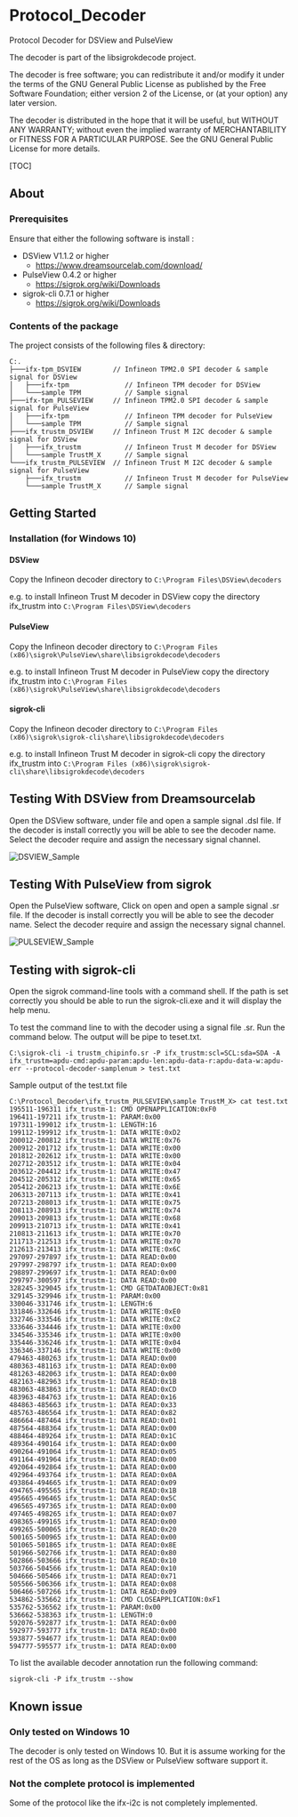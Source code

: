 # Protocol_Decoder
Protocol Decoder for DSView and PulseView

The decoder is part of the libsigrokdecode project.

The decoder is free software; you can redistribute it and/or modify
it under the terms of the GNU General Public License as published by
the Free Software Foundation; either version 2 of the License, or
(at your option) any later version.

The decoder is distributed in the hope that it will be useful,
but WITHOUT ANY WARRANTY; without even the implied warranty of
MERCHANTABILITY or FITNESS FOR A PARTICULAR PURPOSE. See the
GNU General Public License for more details.

[TOC]

## About

### Prerequisites

Ensure that either the following software is install :

- DSView V1.1.2 or higher
  - https://www.dreamsourcelab.com/download/
- PulseView 0.4.2 or higher
  - https://sigrok.org/wiki/Downloads
- sigrok-cli 0.7.1 or higher
  - https://sigrok.org/wiki/Downloads

### Contents of the package

The project consists of the following files & directory:

```CONSOLE
C:.
├───ifx-tpm_DSVIEW        // Infineon TPM2.0 SPI decoder & sample signal for DSView
│   ├───ifx-tpm              // Infineon TPM decoder for DSView
│   └───sample TPM           // Sample signal
├───ifx-tpm_PULSEVIEW     // Infineon TPM2.0 SPI decoder & sample signal for PulseView
│   ├───ifx-tpm              // Infineon TPM decoder for PulseView
│   └───sample TPM           // Sample signal
├───ifx_trustm_DSVIEW     // Infineon Trust M I2C decoder & sample signal for DSView
│   ├───ifx_trustm           // Infineon Trust M decoder for DSView
│   └───sample TrustM_X      // Sample signal
└───ifx_trustm_PULSEVIEW  // Infineon Trust M I2C decoder & sample signal for PulseView
    ├───ifx_trustm           // Infineon Trust M decoder for PulseView
    └───sample TrustM_X      // Sample signal
```



## Getting Started

### Installation (for Windows 10)

#### DSView

Copy the Infineon decoder directory to `C:\Program Files\DSView\decoders`

e.g. to install Infineon Trust M decoder in DSView copy the directory ifx_trustm into `C:\Program Files\DSView\decoders`

#### PulseView

Copy the Infineon decoder directory to `C:\Program Files (x86)\sigrok\PulseView\share\libsigrokdecode\decoders`

e.g. to install Infineon Trust M decoder in PulseView copy the directory ifx_trustm into `C:\Program Files (x86)\sigrok\PulseView\share\libsigrokdecode\decoders`

#### sigrok-cli

Copy the Infineon decoder directory to `C:\Program Files (x86)\sigrok\sigrok-cli\share\libsigrokdecode\decoders`

e.g. to install Infineon Trust M decoder in sigrok-cli copy the directory ifx_trustm into `C:\Program Files (x86)\sigrok\sigrok-cli\share\libsigrokdecode\decoders`

## Testing With DSView from Dreamsourcelab

Open the DSView software, under file and open a sample signal .dsl file. If the decoder is install correctly you will be able to see the decoder name. Select the decoder require and assign the necessary signal channel.

<img src="png/DSVIEW_Sample.png" alt="DSVIEW_Sample" style="zoom:100%;" />

## Testing With PulseView from sigrok

Open the PulseView software, Click on open and open a sample signal .sr file. If the decoder is install correctly you will be able to see the decoder name. Select the decoder require and assign the necessary signal channel.

<img src="png/PULSEVIEW_Sample.png" alt="PULSEVIEW_Sample" style="zoom:100%;" />

## Testing with sigrok-cli

Open the sigrok command-line tools with a command shell. If the path is set correctly you should be able to  run the sigrok-cli.exe and it will display the help menu.

To test the command line to with the decoder using a signal file .sr. Run the command below. The output will be pipe to teset.txt.

```CONSOLE
C:\sigrok-cli -i trustm_chipinfo.sr -P ifx_trustm:scl=SCL:sda=SDA -A ifx_trustm=apdu-cmd:apdu-param:apdu-len:apdu-data-r:apdu-data-w:apdu-err --protocol-decoder-samplenum > test.txt
```

Sample output of the test.txt file

```CONSOLE
C:\Protocol_Decoder\ifx_trustm_PULSEVIEW\sample TrustM_X> cat test.txt
195511-196311 ifx_trustm-1: CMD OPENAPPLICATION:0xF0
196411-197211 ifx_trustm-1: PARAM:0x00
197311-199012 ifx_trustm-1: LENGTH:16
199112-199912 ifx_trustm-1: DATA WRITE:0xD2
200012-200812 ifx_trustm-1: DATA WRITE:0x76
200912-201712 ifx_trustm-1: DATA WRITE:0x00
201812-202612 ifx_trustm-1: DATA WRITE:0x00
202712-203512 ifx_trustm-1: DATA WRITE:0x04
203612-204412 ifx_trustm-1: DATA WRITE:0x47
204512-205312 ifx_trustm-1: DATA WRITE:0x65
205412-206213 ifx_trustm-1: DATA WRITE:0x6E
206313-207113 ifx_trustm-1: DATA WRITE:0x41
207213-208013 ifx_trustm-1: DATA WRITE:0x75
208113-208913 ifx_trustm-1: DATA WRITE:0x74
209013-209813 ifx_trustm-1: DATA WRITE:0x68
209913-210713 ifx_trustm-1: DATA WRITE:0x41
210813-211613 ifx_trustm-1: DATA WRITE:0x70
211713-212513 ifx_trustm-1: DATA WRITE:0x70
212613-213413 ifx_trustm-1: DATA WRITE:0x6C
297097-297897 ifx_trustm-1: DATA READ:0x00
297997-298797 ifx_trustm-1: DATA READ:0x00
298897-299697 ifx_trustm-1: DATA READ:0x00
299797-300597 ifx_trustm-1: DATA READ:0x00
328245-329045 ifx_trustm-1: CMD GETDATAOBJECT:0x81
329145-329946 ifx_trustm-1: PARAM:0x00
330046-331746 ifx_trustm-1: LENGTH:6
331846-332646 ifx_trustm-1: DATA WRITE:0xE0
332746-333546 ifx_trustm-1: DATA WRITE:0xC2
333646-334446 ifx_trustm-1: DATA WRITE:0x00
334546-335346 ifx_trustm-1: DATA WRITE:0x00
335446-336246 ifx_trustm-1: DATA WRITE:0x04
336346-337146 ifx_trustm-1: DATA WRITE:0x00
479463-480263 ifx_trustm-1: DATA READ:0x00
480363-481163 ifx_trustm-1: DATA READ:0x00
481263-482063 ifx_trustm-1: DATA READ:0x00
482163-482963 ifx_trustm-1: DATA READ:0x1B
483063-483863 ifx_trustm-1: DATA READ:0xCD
483963-484763 ifx_trustm-1: DATA READ:0x16
484863-485663 ifx_trustm-1: DATA READ:0x33
485763-486564 ifx_trustm-1: DATA READ:0x82
486664-487464 ifx_trustm-1: DATA READ:0x01
487564-488364 ifx_trustm-1: DATA READ:0x00
488464-489264 ifx_trustm-1: DATA READ:0x1C
489364-490164 ifx_trustm-1: DATA READ:0x00
490264-491064 ifx_trustm-1: DATA READ:0x05
491164-491964 ifx_trustm-1: DATA READ:0x00
492064-492864 ifx_trustm-1: DATA READ:0x00
492964-493764 ifx_trustm-1: DATA READ:0x0A
493864-494665 ifx_trustm-1: DATA READ:0x09
494765-495565 ifx_trustm-1: DATA READ:0x1B
495665-496465 ifx_trustm-1: DATA READ:0x5C
496565-497365 ifx_trustm-1: DATA READ:0x00
497465-498265 ifx_trustm-1: DATA READ:0x07
498365-499165 ifx_trustm-1: DATA READ:0x00
499265-500065 ifx_trustm-1: DATA READ:0x20
500165-500965 ifx_trustm-1: DATA READ:0x00
501065-501865 ifx_trustm-1: DATA READ:0x8E
501966-502766 ifx_trustm-1: DATA READ:0x80
502866-503666 ifx_trustm-1: DATA READ:0x10
503766-504566 ifx_trustm-1: DATA READ:0x10
504666-505466 ifx_trustm-1: DATA READ:0x71
505566-506366 ifx_trustm-1: DATA READ:0x08
506466-507266 ifx_trustm-1: DATA READ:0x09
534862-535662 ifx_trustm-1: CMD CLOSEAPPLICATION:0xF1
535762-536562 ifx_trustm-1: PARAM:0x00
536662-538363 ifx_trustm-1: LENGTH:0
592076-592877 ifx_trustm-1: DATA READ:0x00
592977-593777 ifx_trustm-1: DATA READ:0x00
593877-594677 ifx_trustm-1: DATA READ:0x00
594777-595577 ifx_trustm-1: DATA READ:0x00
```

To list the available decoder annotation run the following command:

```CONSOLE
sigrok-cli -P ifx_trustm --show
```

## Known issue

### Only tested on Windows 10

The decoder is only tested on Windows 10. But it is assume working for the rest of the OS as long as the DSView or PulseView software support it.

### Not the complete protocol is implemented

Some of the protocol like the ifx-i2c is not completely implemented.

